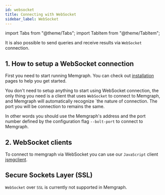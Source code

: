 ```yaml
---
id: websocket
title: Connecting with WebSocket
sidebar_label: WebSocket
---
```


import Tabs from "@theme/Tabs"; import TabItem from "@theme/TabItem";

It is also possible to send queries and receive results via `WebSocket`
connection.

## 1. How to setup a WebSocket connection

First you need to start running Memgraph. You can check out
[installation](/installation/overview) pages to help you get started.

You don't need to setup anything to start using WebSocket connection, the only
thing you need is a client that uses `WebSocket` to connect to Memgraph,
and Memgraph will automatically recognize `the nature of connection. The port
you will be connection to remains the same.

In other words you should use the Memgraph's address and the port number defined
by the configuration flag `--bolt-port` to connect to Memgraph.

## 2. WebSocket clients

To connect to memgraph via WebSocket you can use our `JavaScript` client
[jsmgclient](https://github.com/memgraph/jsmgclient).

## Secure Sockets Layer (SSL)

`WebSocket` over `SSL` is currently not supported in Memgraph.
